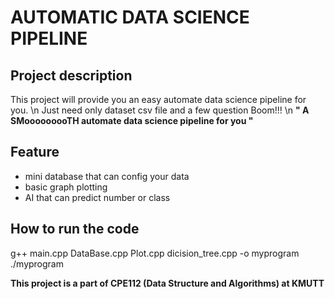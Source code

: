 #  AUTOMATIC DATA SCIENCE PIPELINE
##  Project description
This project will provide you an easy automate data science pipeline for you. \n
Just need only dataset csv file and a few question Boom!!! \n
**" A SMooooooooTH automate data science pipeline for you "**
##  Feature
- mini database that can config your data
- basic graph plotting
- AI that can predict number or class

##  How to run the code 
g++ main.cpp DataBase.cpp Plot.cpp dicision_tree.cpp -o myprogram
./myprogram

**This project is a part of CPE112 (Data Structure and Algorithms) at KMUTT**
